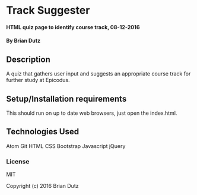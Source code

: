 # Track Suggester

#### HTML quiz page to identify course track, 08-12-2016

#### By Brian Dutz

## Description

A quiz that gathers user input and suggests an appropriate course track for further study at Epicodus.

## Setup/Installation requirements

This should run on up to date web browsers, just open the index.html.

## Technologies Used

Atom Git HTML CSS Bootstrap Javascript jQuery

### License

MIT

Copyright (c) 2016 Brian Dutz
